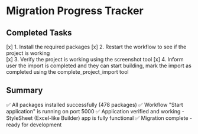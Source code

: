 # Migration Progress Tracker

## Completed Tasks
[x] 1. Install the required packages
[x] 2. Restart the workflow to see if the project is working  
[x] 3. Verify the project is working using the screenshot tool
[x] 4. Inform user the import is completed and they can start building, mark the import as completed using the complete_project_import tool

## Summary
✅ All packages installed successfully (478 packages)
✅ Workflow "Start application" is running on port 5000
✅ Application verified and working - StyleSheet (Excel-like Builder) app is fully functional
✅ Migration complete - ready for development
